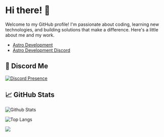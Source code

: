 # Hi there! 👋

Welcome to my GitHub profile! I'm passionate about coding, learning new technologies, and building solutions that make a difference. Here's a little about me and my work.
  - [Astro Development](https://linktree-be4.pages.dev/)
  - [Astro Development Discord](https://discord.gg/qhesA8nNvt)

## 🚀 Discord Me
[![Discord Presence](https://lanyard.cnrad.dev/api/1254079221811118120)](https://discord.com/users/1254079221811118120)

## 📈 GitHub Stats
![Github Stats](https://github-readme-stats.vercel.app/api?username=Pyhrora&show_icons=true&theme=dark)

![Top Langs](https://github-readme-stats.vercel.app/api/top-langs/?username=Pyhrora&layout=compact&theme=dark)

[![](https://visitcount.itsvg.in/api?id=Pylora&label=Profile%20Views&color=0&icon=0&pretty=false)](https://visitcount.itsvg.in)
